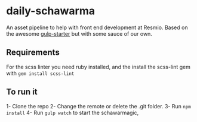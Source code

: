 # daily-schawarma
An asset pipeline to help with front end development at Resmio. Based on the awesome [gulp-starter](https://github.com/greypants/gulp-starter) but with some sauce of our own.

## Requirements ##
For the scss linter you need ruby installed, and the install the scss-lint gem
with `gem install scss-lint`

## To run it ##
  1- Clone the repo
  2- Change the remote or delete the .git folder.
  3- Run `npm install`
  4- Run `gulp watch` to start the schawarmagic,
